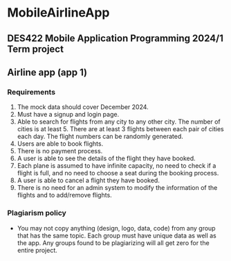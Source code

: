 # MobileAirlineApp
## DES422 Mobile Application Programming 2024/1 Term project
## Airline app (app 1)
### Requirements
1. The mock data should cover December 2024.
2. Must have a signup and login page.
3. Able to search for flights from any city to any other city. The number of cities is at
least 5. There are at least 3 flights between each pair of cities each day. The flight
numbers can be randomly generated.
4. Users are able to book flights.
5. There is no payment process.
6. A user is able to see the details of the flight they have booked.
7. Each plane is assumed to have infinite capacity, no need to check if a flight is full,
and no need to choose a seat during the booking process.
8. A user is able to cancel a flight they have booked.
9. There is no need for an admin system to modify the information of the flights and to
add/remove flights.
### Plagiarism policy
- You may not copy anything (design, logo, data, code) from any group that has the same
topic. Each group must have unique data as well as the app. Any groups found to be
plagiarizing will all get zero for the entire project.
